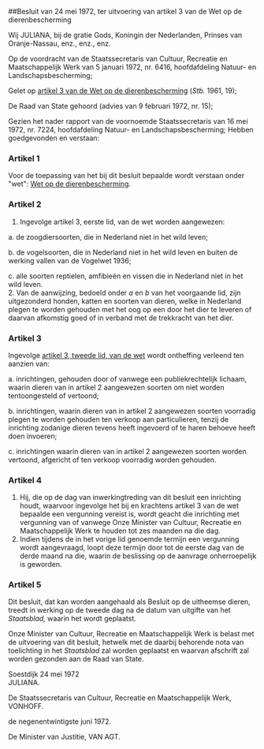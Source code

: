 <meta http-equiv='Content-Type' content='text/html; charset=utf-8' />

##Besluit van 24 mei 1972, ter uitvoering van artikel 3 van de Wet op de dierenbescherming

Wij JULIANA, bij de gratie Gods, Koningin der Nederlanden, Prinses van Oranje-Nassau, enz., enz., enz.

Op de voordracht van de Staatssecretaris van Cultuur, Recreatie en Maatschappelijk Werk van 5 januari 1972, nr. 6416, hoofdafdeling Natuur- en Landschapsbescherming;

Gelet op [artikel 3 van de Wet op de dierenbescherming](../../../../../../../wet/wet/op/de/dierenbescherming/BWBR0002351/README.md) (*Stb.* 1961, 19);

De Raad van State gehoord (advies van 9 februari 1972, nr. 15);

Gezien het nader rapport van de voornoemde Staatssecretaris van 16 mei 1972, nr. 7224, hoofdafdeling Natuur- en Landschapsbescherming;
Hebben goedgevonden en verstaan:    

### Artikel  1  

Voor de toepassing van het bij dit besluit bepaalde wordt verstaan onder "wet": [Wet op de dierenbescherming](../../../../../../../wet/wet/op/de/dierenbescherming/BWBR0002351/README.md). 

### Artikel  2  

1.  Ingevolge artikel 3, eerste lid, van de wet worden aangewezen:  

a. de zoogdiersoorten, die in Nederland niet in het wild leven;  

b. de vogelsoorten, die in Nederland niet in het wild leven en buiten de werking vallen van de Vogelwet 1936;  

c. alle soorten reptielen, amfibieën en vissen die in Nederland niet in het wild leven.     
2.   Van de aanwijzing, bedoeld onder *a* en *b* van het voorgaande lid, zijn uitgezonderd honden, katten en soorten van dieren, welke in Nederland plegen te worden gehouden met het oog op een door het dier te leveren of daarvan afkomstig goed of in verband met de trekkracht van het dier.  

### Artikel  3  

Ingevolge [artikel 3, tweede lid, van de wet](../../../../../../../wet/wet/op/de/dierenbescherming/BWBR0002351/README.md) wordt ontheffing verleend ten aanzien van:  

a. inrichtingen, gehouden door of vanwege een publiekrechtelijk lichaam, waarin dieren van in artikel 2 aangewezen soorten om niet worden tentoongesteld of vertoond;  

b. inrichtingen, waarin dieren van in artikel 2 aangewezen soorten voorradig plegen te worden gehouden ten verkoop aan particulieren, tenzij de inrichting zodanige dieren tevens heeft ingevoerd of te haren behoeve heeft doen invoeren;  

c. inrichtingen waarin dieren van in artikel 2 aangewezen soorten worden vertoond, afgericht of ten verkoop voorradig worden gehouden.  

### Artikel  4  

1.  Hij, die op de dag van inwerkingtreding van dit besluit een inrichting houdt, waarvoor ingevolge het bij en krachtens artikel 3 van de wet bepaalde een vergunning vereist is, wordt geacht die inrichting met vergunning van of vanwege Onze Minister van Cultuur, Recreatie en Maatschappelijk Werk te houden tot zes maanden na die dag.   
2.   Indien tijdens de in het vorige lid genoemde termijn een vergunning wordt aangevraagd, loopt deze termijn door tot de eerste dag van de derde maand na die, waarin de beslissing op de aanvrage onherroepelijk is geworden.  

### Artikel  5  

Dit besluit, dat kan worden aangehaald als Besluit op de uitheemse dieren, treedt in werking op de tweede dag na de datum van uitgifte van het *Staatsblad,* waarin het wordt geplaatst. 

Onze Minister van Cultuur, Recreatie en Maatschappelijk Werk is belast met de uitvoering van dit besluit, hetwelk met de daarbij behorende nota van toelichting in het *Staatsblad* zal worden geplaatst en waarvan afschrift zal worden gezonden aan de Raad van State.   

Soestdijk 
24 mei 1972  
JULIANA.  

De Staatssecretaris van Cultuur, Recreatie en Maatschappelijk Werk, 
VONHOFF.   

de negenentwintigste juni 1972. 

De Minister van Justitie, 
VAN AGT.    
